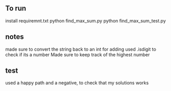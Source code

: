 ## To run 
install requiremnt.txt
python find_max_sum.py
python find_max_sum_test.py


## notes
made sure to convert the string back to an int for adding
used .isdigit to check if its a number
Made sure to keep track of the highest number

## test
used a happy path and a negative, to check that my solutions works

